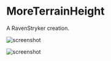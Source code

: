 # MoreTerrainHeight

A RavenStryker creation.

![screenshot](screenshot1.png)

![screenshot](screenshot2.png)
